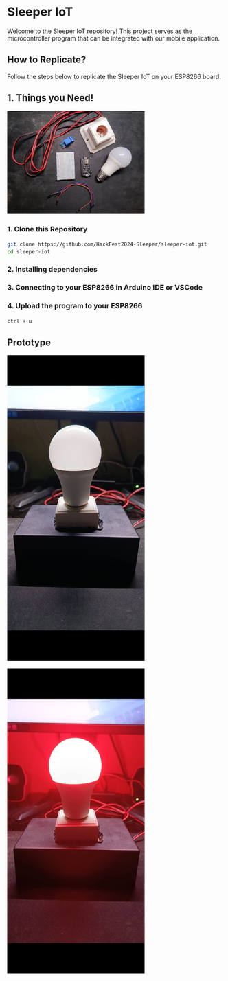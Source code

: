 # Sleeper IoT

Welcome to the Sleeper IoT repository! This project serves as the microcontroller program that can be integrated with our mobile application.

## How to Replicate?

Follow the steps below to replicate the Sleeper IoT on your ESP8266 board.

## 1. Things you Need!
<p align="left">
    <img src="https://github.com/HackFest2024-Sleeper/sleeper-iot/blob/main/utilities.jpg?raw=true" alt="Utilities" width="320">
</p>

### 1. Clone this Repository

```bash
git clone https://github.com/HackFest2024-Sleeper/sleeper-iot.git
cd sleeper-iot
```

### 2. Installing dependencies

### 3. Connecting to your ESP8266 in Arduino IDE or VSCode

### 4. Upload the program to your ESP8266

```bash
ctrl + u
```

## Prototype
<p align="left">
    <img src="https://github.com/HackFest2024-Sleeper/sleeper-iot/blob/main/lamp-off.jpg?raw=true" alt="Utilities" width="320">
</p>
<p align="left">
    <img src="https://github.com/HackFest2024-Sleeper/sleeper-iot/blob/main/lamp-on.jpg?raw=true" alt="Lamp On" width="320">
</p>
